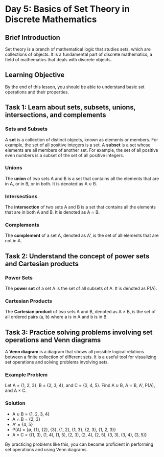 # Day 5: Basics of Set Theory in Discrete Mathematics

## Brief Introduction
Set theory is a branch of mathematical logic that studies sets, which are collections of objects. It is a fundamental part of discrete mathematics, a field of mathematics that deals with discrete objects.

## Learning Objective
By the end of this lesson, you should be able to understand basic set operations and their properties.

## Task 1: Learn about sets, subsets, unions, intersections, and complements

### Sets and Subsets
A **set** is a collection of distinct objects, known as elements or members. For example, the set of all positive integers is a set. A **subset** is a set whose elements are all members of another set. For example, the set of all positive even numbers is a subset of the set of all positive integers.

### Unions
The **union** of two sets A and B is a set that contains all the elements that are in A, or in B, or in both. It is denoted as A ∪ B.

### Intersections
The **intersection** of two sets A and B is a set that contains all the elements that are in both A and B. It is denoted as A ∩ B.

### Complements
The **complement** of a set A, denoted as A', is the set of all elements that are not in A.

## Task 2: Understand the concept of power sets and Cartesian products

### Power Sets
The **power set** of a set A is the set of all subsets of A. It is denoted as P(A).

### Cartesian Products
The **Cartesian product** of two sets A and B, denoted as A × B, is the set of all ordered pairs (a, b) where a is in A and b is in B.

## Task 3: Practice solving problems involving set operations and Venn diagrams

A **Venn diagram** is a diagram that shows all possible logical relations between a finite collection of different sets. It is a useful tool for visualizing set operations and solving problems involving sets.

### Example Problem
Let A = {1, 2, 3}, B = {2, 3, 4}, and C = {3, 4, 5}. Find A ∪ B, A ∩ B, A', P(A), and A × C.

### Solution
- A ∪ B = {1, 2, 3, 4}
- A ∩ B = {2, 3}
- A' = {4, 5}
- P(A) = {∅, {1}, {2}, {3}, {1, 2}, {1, 3}, {2, 3}, {1, 2, 3}}
- A × C = {(1, 3), (1, 4), (1, 5), (2, 3), (2, 4), (2, 5), (3, 3), (3, 4), (3, 5)}

By practicing problems like this, you can become proficient in performing set operations and using Venn diagrams.